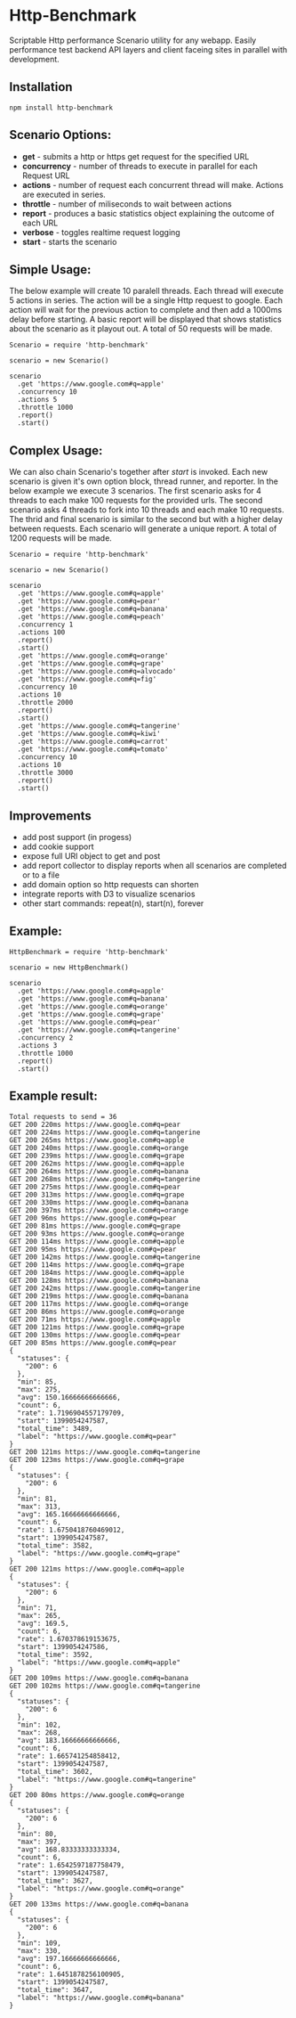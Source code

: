 Http-Benchmark
=============

Scriptable Http performance Scenario utility for any webapp. Easily performance test backend API layers and client faceing sites in parallel with development.

## Installation
    npm install http-benchmark

## __Scenario Options__:

 - __get__ - submits a http or https get request for the specified URL
 - __concurrency__ - number of threads to execute in parallel for each Request URL
 - __actions__ - number of request each concurrent thread will make. Actions are executed in series.
 - __throttle__ - number of miliseconds to wait between actions
 - __report__ - produces a basic statistics object explaining the outcome of each URL
 - __verbose__ - toggles realtime request logging
 - __start__ - starts the scenario

## Simple Usage:
The below example will create 10 paralell threads. Each thread will execute 5 actions in series. The action will be a single Http request to google. Each action will wait for the previous action to complete and then add a 1000ms delay before starting. A basic report will be displayed that shows statistics about the scenario as it playout out. A total of 50 requests will be made.

    Scenario = require 'http-benchmark'

    scenario = new Scenario()

    scenario
      .get 'https://www.google.com#q=apple'
      .concurrency 10
      .actions 5
      .throttle 1000
      .report()
      .start()

## Complex Usage:
We can also chain Scenario's together after _start_ is invoked. Each new scenario is given it's own option block, thread runner, and reporter. In the below example we execute 3 scenarios. The first scenario asks for 4 threads to each make 100 requests for the provided urls. The second scenario asks 4 threads to fork into 10 threads and each make 10 requests. The thrid and final scenario is similar to the second but with a higher delay between requests. Each scenario will generate a unique report. A total of 1200 requests will be made.

    Scenario = require 'http-benchmark'

    scenario = new Scenario()

    scenario
      .get 'https://www.google.com#q=apple'
      .get 'https://www.google.com#q=pear'
      .get 'https://www.google.com#q=banana'
      .get 'https://www.google.com#q=peach'
      .concurrency 1
      .actions 100
      .report()
      .start()
      .get 'https://www.google.com#q=orange'
      .get 'https://www.google.com#q=grape'
      .get 'https://www.google.com#q=alvocado'
      .get 'https://www.google.com#q=fig'
      .concurrency 10
      .actions 10
      .throttle 2000
      .report()
      .start()
      .get 'https://www.google.com#q=tangerine'
      .get 'https://www.google.com#q=kiwi'
      .get 'https://www.google.com#q=carrot'
      .get 'https://www.google.com#q=tomato'
      .concurrency 10
      .actions 10
      .throttle 3000
      .report()
      .start()

## Improvements
 - add post support (in progess)
 - add cookie support
 - expose full URI object to get and post
 - add report collector to display reports when all scenarios are completed or to a file
 - add domain option so http requests can shorten
 - integrate reports with D3 to visualize scenarios
 - other start commands: repeat(n), start(n), forever

## Example:

    HttpBenchmark = require 'http-benchmark'

    scenario = new HttpBenchmark()

    scenario
      .get 'https://www.google.com#q=apple'
      .get 'https://www.google.com#q=banana'
      .get 'https://www.google.com#q=orange'
      .get 'https://www.google.com#q=grape'
      .get 'https://www.google.com#q=pear'
      .get 'https://www.google.com#q=tangerine'
      .concurrency 2
      .actions 3
      .throttle 1000
      .report()
      .start()

## Example result:

    Total requests to send = 36
    GET 200 220ms https://www.google.com#q=pear
    GET 200 224ms https://www.google.com#q=tangerine
    GET 200 265ms https://www.google.com#q=apple
    GET 200 240ms https://www.google.com#q=orange
    GET 200 239ms https://www.google.com#q=grape
    GET 200 262ms https://www.google.com#q=apple
    GET 200 264ms https://www.google.com#q=banana
    GET 200 268ms https://www.google.com#q=tangerine
    GET 200 275ms https://www.google.com#q=pear
    GET 200 313ms https://www.google.com#q=grape
    GET 200 330ms https://www.google.com#q=banana
    GET 200 397ms https://www.google.com#q=orange
    GET 200 96ms https://www.google.com#q=pear
    GET 200 81ms https://www.google.com#q=grape
    GET 200 93ms https://www.google.com#q=orange
    GET 200 114ms https://www.google.com#q=apple
    GET 200 95ms https://www.google.com#q=pear
    GET 200 142ms https://www.google.com#q=tangerine
    GET 200 114ms https://www.google.com#q=grape
    GET 200 184ms https://www.google.com#q=apple
    GET 200 128ms https://www.google.com#q=banana
    GET 200 242ms https://www.google.com#q=tangerine
    GET 200 219ms https://www.google.com#q=banana
    GET 200 117ms https://www.google.com#q=orange
    GET 200 86ms https://www.google.com#q=orange
    GET 200 71ms https://www.google.com#q=apple
    GET 200 121ms https://www.google.com#q=grape
    GET 200 130ms https://www.google.com#q=pear
    GET 200 85ms https://www.google.com#q=pear
    {
      "statuses": {
        "200": 6
      },
      "min": 85,
      "max": 275,
      "avg": 150.16666666666666,
      "count": 6,
      "rate": 1.7196904557179709,
      "start": 1399054247587,
      "total_time": 3489,
      "label": "https://www.google.com#q=pear"
    }
    GET 200 121ms https://www.google.com#q=tangerine
    GET 200 123ms https://www.google.com#q=grape
    {
      "statuses": {
        "200": 6
      },
      "min": 81,
      "max": 313,
      "avg": 165.16666666666666,
      "count": 6,
      "rate": 1.6750418760469012,
      "start": 1399054247587,
      "total_time": 3582,
      "label": "https://www.google.com#q=grape"
    }
    GET 200 121ms https://www.google.com#q=apple
    {
      "statuses": {
        "200": 6
      },
      "min": 71,
      "max": 265,
      "avg": 169.5,
      "count": 6,
      "rate": 1.670378619153675,
      "start": 1399054247586,
      "total_time": 3592,
      "label": "https://www.google.com#q=apple"
    }
    GET 200 109ms https://www.google.com#q=banana
    GET 200 102ms https://www.google.com#q=tangerine
    {
      "statuses": {
        "200": 6
      },
      "min": 102,
      "max": 268,
      "avg": 183.16666666666666,
      "count": 6,
      "rate": 1.665741254858412,
      "start": 1399054247587,
      "total_time": 3602,
      "label": "https://www.google.com#q=tangerine"
    }
    GET 200 80ms https://www.google.com#q=orange
    {
      "statuses": {
        "200": 6
      },
      "min": 80,
      "max": 397,
      "avg": 168.83333333333334,
      "count": 6,
      "rate": 1.6542597187758479,
      "start": 1399054247587,
      "total_time": 3627,
      "label": "https://www.google.com#q=orange"
    }
    GET 200 133ms https://www.google.com#q=banana
    {
      "statuses": {
        "200": 6
      },
      "min": 109,
      "max": 330,
      "avg": 197.16666666666666,
      "count": 6,
      "rate": 1.6451878256100905,
      "start": 1399054247587,
      "total_time": 3647,
      "label": "https://www.google.com#q=banana"
    }
